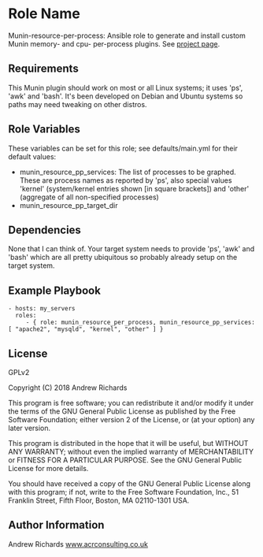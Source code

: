 Role Name
=========

Munin-resource-per-process: Ansible role to generate and install custom Munin memory- and cpu- per-process plugins.
See [project page](http://free.acrconsulting.co.uk/other/munin-plugins.html).

Requirements
------------

This Munin plugin should work on most or all Linux systems; it uses 'ps', 'awk' and 'bash'.
It's been developed on Debian and Ubuntu systems so paths may need tweaking on other distros.

Role Variables
--------------

These variables can be set for this role; see defaults/main.yml for their default values:

 - munin_resource_pp_services: The list of processes to be graphed. These are process names as reported by 'ps', also special values 'kernel' (system/kernel entries shown [in square brackets]) and 'other' (aggregate of all non-specified processes)
 - munin_resource_pp_target_dir

Dependencies
------------

None that I can think of. Your target system needs to provide 'ps', 'awk' and 'bash' which are
all pretty ubiquitous so probably already setup on the target system.

Example Playbook
----------------

    - hosts: my_servers
      roles:
         - { role: munin_resource_per_process, munin_resource_pp_services: [ "apache2", "mysqld", "kernel", "other" ] }

License
-------

GPLv2

Copyright (C) 2018  Andrew Richards

This program is free software; you can redistribute it and/or modify
it under the terms of the GNU General Public License as published by
the Free Software Foundation; either version 2 of the License, or
(at your option) any later version.

This program is distributed in the hope that it will be useful,
but WITHOUT ANY WARRANTY; without even the implied warranty of
MERCHANTABILITY or FITNESS FOR A PARTICULAR PURPOSE.  See the
GNU General Public License for more details.

You should have received a copy of the GNU General Public License along
with this program; if not, write to the Free Software Foundation, Inc.,
51 Franklin Street, Fifth Floor, Boston, MA 02110-1301 USA.

Author Information
------------------

Andrew Richards www.acrconsulting.co.uk
